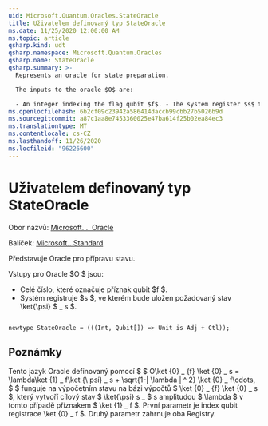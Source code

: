```yaml
---
uid: Microsoft.Quantum.Oracles.StateOracle
title: Uživatelem definovaný typ StateOracle
ms.date: 11/25/2020 12:00:00 AM
ms.topic: article
qsharp.kind: udt
qsharp.namespace: Microsoft.Quantum.Oracles
qsharp.name: StateOracle
qsharp.summary: >-
  Represents an oracle for state preparation.

  The inputs to the oracle $O$ are:

  - An integer indexing the flag qubit $f$. - The system register $s$ that will store the desired quantum state $\ket{\psi}\_s$.
ms.openlocfilehash: 6b2cf09c23942a586414daccb99cbb27b5026b9d
ms.sourcegitcommit: a87c1aa8e7453360025e47ba614f25b02ea84ec3
ms.translationtype: MT
ms.contentlocale: cs-CZ
ms.lasthandoff: 11/26/2020
ms.locfileid: "96226600"
---
```

# <a name="stateoracle-user-defined-type"></a>Uživatelem definovaný typ StateOracle

Obor názvů: [Microsoft.... Oracle](xref:Microsoft.Quantum.Oracles)

Balíček: [Microsoft.. Standard](https://nuget.org/packages/Microsoft.Quantum.Standard)


Představuje Oracle pro přípravu stavu.

Vstupy pro Oracle $O $ jsou:

- Celé číslo, které označuje příznak qubit $f $.
- Systém registruje $s $, ve kterém bude uložen požadovaný stav \ket{\psi} $ \_ s $.

```qsharp

newtype StateOracle = (((Int, Qubit[]) => Unit is Adj + Ctl));
```



## <a name="remarks"></a>Poznámky

Tento jazyk Oracle definovaný pomocí $ $ O\ket {0} \_ {f} \ket {0} \_ s = \lambda\ket {1} \_ f\ket {\ psí} \_ s + \sqrt{1-| \lambda | ^ 2} \ket {0} \_ f\cdots, $ $ funguje na výpočetním stavu na bázi výpočtů $ \ket {0} \_ {f} \ket {0} \_ s $, který vytvoří cílový stav $ \ket{\psi} s \_ $ s amplitudou $ \lambda $ v tomto případě příznakem $ \ket {1} \_ f $.
První parametr je index qubit registrace \ket {0} \_ f $. Druhý parametr zahrnuje oba Registry.